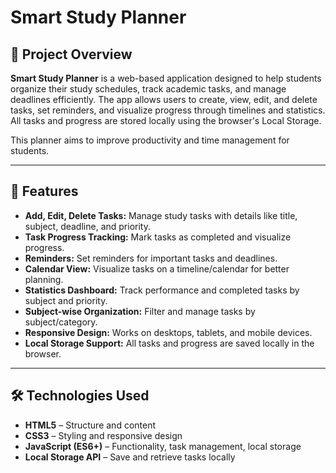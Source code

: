 # Smart Study Planner

## 📌 Project Overview
**Smart Study Planner** is a web-based application designed to help students organize their study schedules, track academic tasks, and manage deadlines efficiently. The app allows users to create, view, edit, and delete tasks, set reminders, and visualize progress through timelines and statistics. All tasks and progress are stored locally using the browser's Local Storage.

This planner aims to improve productivity and time management for students.

---

## 🌟 Features
- **Add, Edit, Delete Tasks:** Manage study tasks with details like title, subject, deadline, and priority.
- **Task Progress Tracking:** Mark tasks as completed and visualize progress.
- **Reminders:** Set reminders for important tasks and deadlines.
- **Calendar View:** Visualize tasks on a timeline/calendar for better planning.
- **Statistics Dashboard:** Track performance and completed tasks by subject and priority.
- **Subject-wise Organization:** Filter and manage tasks by subject/category.
- **Responsive Design:** Works on desktops, tablets, and mobile devices.
- **Local Storage Support:** All tasks and progress are saved locally in the browser.

---

## 🛠️ Technologies Used
- **HTML5** – Structure and content
- **CSS3** – Styling and responsive design
- **JavaScript (ES6+)** – Functionality, task management, local storage
- **Local Storage API** – Save and retrieve tasks locally

